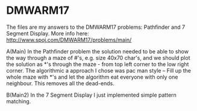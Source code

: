 # DMWARM17
The files are my answers to the DMWARM17 problems: Pathfinder and 7 Segment Display. 
More info here: http://www.spoj.com/DMWARM17/problems/main/

A(Main)
In the Pathfinder problem the solution needed to be able to show the way through a maze of #'s, e.g. size 40x70 char's, and we should plot the solution as *'s through the maze - from top left corner to the low right corner. 
The algorithmic a approach I chose was pac man style – Fill up the whole maze with *'s and let the algorithm eat everyone with only one neighbour. This removes all the dead-ends.  

B(Main2)
In the 7 Segment Display I just implemented simple pattern matching. 
